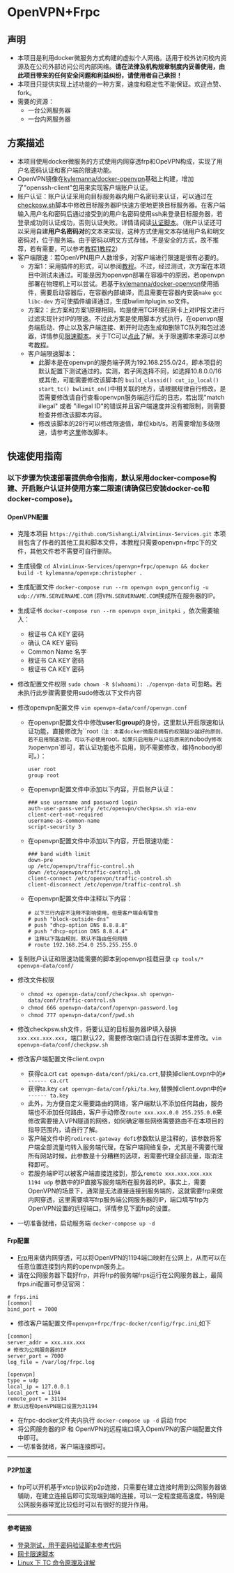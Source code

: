 # OpenVPN+Frpc

## 声明
- 本项目是利用docker微服务方式构建的虚拟个人网络。适用于校外访问校内资源及在公司外部访问公司内部网络。**请在法律及机构规章制度内妥善使用，由此项目带来的任何安全问题和利益纠纷，请使用者自己承担！**
- 本项目只提供实现上述功能的一种方案，速度和稳定性不能保证。欢迎点赞、fork。
- 需要的资源：
  - 一台公网服务器
  - 一台内网服务器

## 方案描述
- 本项目使用docker微服务的方式使用内网穿透frp和OpeVPN构成，实现了用户名密码认证和客户端的限速功能。
- OpenVPN镜像在[kylemanna/docker-openvpn](https://github.com/kylemanna/docker-openvpn)基础上构建，增加了"openssh-client"包用来实现客户端账户认证。
- 账户认证：账户认证采用向目标服务器内用户名密码来认证，可以通过在[checkpsw.sh](https://github.com/SishangLi/AlvinLinux-Services/blob/master/openvpn%2Bfrpc/openvpn/tools/checkpsw.sh)脚本中修改目标服务器IP快速方便地更换目标服务器。在客户端输入用户名和密码后通过接受到的用户名密码使用ssh来登录目标服务器，若登录成功则认证成功，否则认证失败。详情请阅读[认证脚本](https://github.com/SishangLi/AlvinLinux-Services/blob/master/openvpn%2Bfrpc/openvpn/tools/checkpsw.sh)。（账户认证还可以采用自建**用户名密码对**的文本来实现，这种方式使用文本存储用户名和明文密码对，位于服务端。由于密码以明文方式存储，不是安全的方式，故不推荐，若有需要，可以参考[教程1](https://xu3352.github.io/linux/2017/06/08/openvpn-use-username-and-password-authentication)[教程2](https://www.wangfeng.live/2019/09/osxzhmmdl/)）
- 客户端限速：若OpenVPN用户人数增多，对客户端进行限速是很有必要的。
  - 方案1：采用插件的形式，可以参阅[教程](http://www.sskywatcher.com/blog/archives/48)。不过，经过测试，次方案在本项目中测试未通过。可能是因为openvpn部署在容器中的原因，若openvpn部署在物理机上可以尝试。若基于[kylemanna/docker-openvpn](https://github.com/kylemanna/docker-openvpn)使用插件，需要启动容器后，在容器内部编译，而且需要在容器内安装`make` `gcc` `libc-dev` 方可使插件编译通过，生成bwlimitplugin.so文件。
  - 方案2：此方案和方案1原理相同，均是使用TC环境在网卡上对IP报文进行过滤实现针对IP的限速。不过此方案是使用脚本方式执行，在openvpn服务端启动、停止以及客户端连接、断开时动态生成和删除TC队列和包过滤器，详情参见[限速脚本](https://github.com/SishangLi/AlvinLinux-Services/blob/master/openvpn%2Bfrpc/openvpn/tools/traffic-control.sh)。关于TC可以[点此](https://blog.csdn.net/pansaky/article/details/88801249)了解。关于限速脚本来源可以参考[教程](https://serverfault.com/questions/777875/how-to-do-traffic-shaping-rate-limiting-with-tc-per-openvpn-client)。
  - 客户端限速脚本：
    - 此脚本是在openvpn的服务端子网为192.168.255.0/24，即本项目的默认配置下测试通过的。实测，若子网选择不同，如选择10.8.0.0/16或其他，可能需要修改该脚本的 `build_classid() cut_ip_local() start_tc() bwlimit_on()`中相关联的地方，请根据规律自行修改。是否需要修改请自行查看openvpn服务端运行后的日志，若出现"match illegal" 或者 "illegal ID"的错误并且客户端速度并没有被限制，则需要检查并修改该脚本内容。
    - 修改该脚本的28行可以修改限速值，单位kbit/s。若需要增加多级限速，请参考[这里](https://serverfault.com/questions/777875/how-to-do-traffic-shaping-rate-limiting-with-tc-per-openvpn-client)修改脚本。

## 快速使用指南
### 以下步骤为快速部署提供命令指南，默认采用docker-compose构建、开启账户认证并使用方案二限速(请确保已安装docker-ce和docker-compose)。
#### OpenVPN配置
- 克隆本项目 `https://github.com/SishangLi/AlvinLinux-Services.git` 本项目包含了作者的其他工具和脚本文件，本教程只需要openvpn+frpc下的文件，其他文件若不需要可自行删除。

- 生成镜像 `cd AlvinLinux-Services/openvpn+frpc/openvpn && docker build -t kylemanna/openvpn:christopher .` 

- 生成配置文件 `docker-compose run --rm openvpn ovpn_genconfig -u udp://VPN.SERVERNAME.COM` (将`VPN.SERVERNAME.COM`换成所在服务器的IP。

- 生成证书 `docker-compose run --rm openvpn ovpn_initpki` ，依次需要输入：
  - 根证书 CA KEY 密码
  - 确认 CA KEY 密码
  - Common Name 名字
  - 根证书 CA KEY 密码
  - 根证书 CA KEY 密码
  
- 修改配置文件权限 `sudo chown -R $(whoami): ./openvpn-data` 可忽略。若未执行此步骤需要使用sudo修改以下文件内容

- 修改openvpn配置文件 `vim openvpn-data/conf/openvpn.conf`
  - 在openvpn配置文件中修改**user**和**group**的身份，这里默认开启限速和认证功能，直接修改为``root`（注：本着docker微服务拥有的权限越少越好的原则，若不启用限速功能，可以不必使用`root`。如果只启用账户认证将原来的`nobody`修改为`openvpn`即可，若认证功能也不启用，则不需要修改，维持nobody即可。）：
    
    ```
    user root 
    group root
    ```

  - 在openvpn配置文件中添加以下内容，开启账户认证：
    ```shell
    ### use username and password login
    auth-user-pass-verify /etc/openvpn/checkpsw.sh via-env
    client-cert-not-required
    username-as-common-name
    script-security 3
    ```

  - 在openvpn配置文件中添加以下内容，开启限速功能：
    ```shell
    ### band width limit
    down-pre
    up /etc/openvpn/traffic-control.sh
    down /etc/openvpn/traffic-control.sh
    client-connect /etc/openvpn/traffic-control.sh
    client-disconnect /etc/openvpn/traffic-control.sh
    ```
  
  - 在openvpn配置文件中注释以下内容：
    ```shell
    # 以下三行内容不注释不影响使用，但是客户端会有警告
    # push "block-outside-dns"
    # push "dhcp-option DNS 8.8.8.8"
    # push "dhcp-option DNS 8.8.4.4"
    # 注释以下路由规则，默认不路由任何网络
    # route 192.168.254.0 255.255.255.0
    ```
  
- 复制账户认证和限速功能需要的脚本到openvpn挂载目录 `cp tools/* openvpn-data/conf/`

- 修改文件权限
  - `chmod +x openvpn-data/conf/checkpsw.sh openvpn-data/conf/traffic-control.sh`
  - `chmod 666 openvpn-data/conf/openvpn-password.log`
  - `chmod 777 openvpn-data/conf/pwd.sh`
  
- 修改checkpsw.sh文件，将要认证的目标服务器IP填入替换`xxx.xxx.xxx.xxx`，端口默认22，需要修改端口请自行在该脚本里修改。`vim openvpn-data/conf/checkpsw.sh`

- 修改客户端配置文件client.ovpn
  
  - 获得ca.crt `cat openvpn-data/conf/pki/ca.crt`,替换掉client.ovpn中的`# ------ ca.crt`
  - 获得ta.key `cat openvpn-data/conf/pki/ta.key`,替换掉client.ovpn中的`# ------ ta.key`
  - 此外，为方便自定义需要路由的网络，客户端默认不添加任何路由，服务端也不添加任何路由，客户手动修改`route xxx.xxx.0.0 255.255.0.0`来修改需要接入VPN隧道的网络，如何确定哪些网络需要路由不在本项目的指导范围内，请自行了解。
  - 客户端文件中的`redirect-gateway def1`参数默认是注释的，该参数将客户端全部流量均转入服务端代理，在客户端网络复杂，尤其是不需要代理所有网站时候，此参数是十分糟糕的选项，若需要代理全部流量，取消注释即可。
  - 若服务端IP可以被客户端直接连接到，那么`remote xxx.xxx.xxx.xxx 1194 udp` 参数中的IP直接写服务端所在服务器的IP。事实上，需要OpenVPN的场景下，通常是无法直接连接到服务端的，这就需要frp来做内网穿透，这里需要填写frp服务端公网服务器的IP，端口填写frp为OpenVPN设置的远程端口。详情参见下面frp的设置。
  
- 一切准备就绪，启动服务端 `docker-compose up -d`

#### Frp配置
- [Frp](https://github.com/fatedier/frp)用来做内网穿透，可以将OpenVPN的1194端口映射在公网上，从而可以在任意位置连接到内网的openvpn服务上。
- 请在公网服务器下载好frp，并将frp的服务端frps运行在公网服务器上，最简frps.ini配置可参见官网：
```
# frps.ini
[common]
bind_port = 7000
```
- 修改客户端配置文件`openvpn+frpc/frpc-docker/config/frpc.ini`,如下

```
[common]
server_addr = xxx.xxx.xxx 
# 修改为公网服务器的IP
server_port = 7000
log_file = /var/log/frpc.log

[openvpn]
type = udp
local_ip = 127.0.0.1
local_port = 1194
remote_port = 31194
# 默认远程OpenVPN端口设置为31194
```
- 在frpc-docker文件夹内执行 `docker-compose up -d` 启动 frpc
- 将公网服务器的IP 和 OpenVPN的远程端口填入OpenVPN的客户端配置文件中即可。
- 一切准备就绪，客户端连接即可。

---
#### P2P加速
- frp可以开机基于xtcp协议的p2p连接，只需要在建立连接时用到公网服务器做辅助，在建立连接后即可实现端到端的连接，可以一定程度提高速度，特别是公网服务器带宽比较低时可以有很好的提升作用。

---

#### 参考链接

- [登录测试，用于密码验证脚本参考代码](https://blog.csdn.net/dieaixia5129/article/details/86438820)
- [网卡限速脚本](https://serverfault.com/questions/777875/how-to-do-traffic-shaping-rate-limiting-with-tc-per-openvpn-client)
- [Linux 下 TC 命令原理及详解](https://blog.csdn.net/pansaky/article/details/88801249)